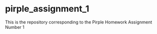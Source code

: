 # pirple_assignment_1
This is the repository corresponding to the Pirple Homework Assignment Number 1
